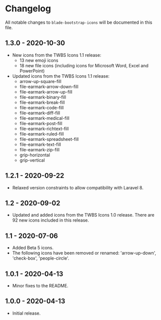 # Changelog

All notable changes to `blade-bootstrap-icons` will be documented in this file.

## 1.3.0 - 2020-10-30

- New icons from the TWBS Icons 1.1 release:
    - 13 new emoji icons
    - 18 new file icons (including icons for Microsoft Word, Excel and PowerPoint)
- Updated icons from the TWBS Icons 1.1 release:
    - arrow-up-square-fill
    - file-earmark-arrow-down-fill
    - file-earmark-arrow-up-fill
    - file-earmark-binary-fill
    - file-earmark-break-fill
    - file-earmark-code-fill
    - file-earmark-diff-fill
    - file-earmark-medical-fill
    - file-earmark-post-fill
    - file-earmark-richtext-fill
    - file-earmark-ruled-fill
    - file-earmark-spreadsheet-fill
    - file-earmark-text-fill
    - file-earmark-zip-fill
    - grip-horizontal
    - grip-vertical

## 1.2.1 - 2020-09-22

- Relaxed version constraints to allow compatibility with Laravel 8.

## 1.2 - 2020-09-02

- Updated and added icons from the TWBS Icons 1.0 release. There are 92 new icons included in this release.

## 1.1 - 2020-07-06

- Added Beta 5 icons.
- The following icons have been removed or renamed: 'arrow-up-down', 'check-box', 'people-circle'.

## 1.0.1 - 2020-04-13

- Minor fixes to the README.

## 1.0.0 - 2020-04-13

- Initial release.
